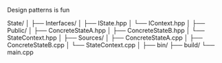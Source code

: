  Design patterns is fun

 State/
│
├── Interfaces/
│   ├── IState.hpp
│   └── IContext.hpp
│
├── Public/
│   ├── ConcreteStateA.hpp
│   ├── ConcreteStateB.hpp
│   └── StateContext.hpp
│
├── Sources/
│   ├── ConcreteStateA.cpp
│   ├── ConcreteStateB.cpp
│   └── StateContext.cpp
│
├── bin/
├── build/
└── main.cpp